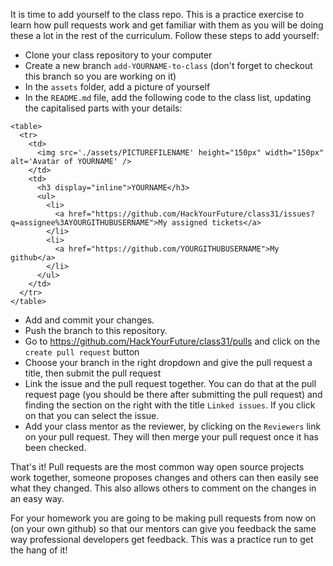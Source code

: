 It is time to add yourself to the class repo. This is a practice exercise to learn how pull requests work and get familiar with them as you will be doing these a lot in the rest of the curriculum. Follow these steps to add yourself:

- Clone your class repository to your computer
- Create a new branch `add-YOURNAME-to-class` (don't forget to checkout this branch so you are working on it)
- In the `assets` folder, add a picture of yourself
- In the `README.md` file, add the following code to the class list, updating the capitalised parts with your details:

```
<table>
  <tr>
    <td>
      <img src='./assets/PICTUREFILENAME' height="150px" width="150px" alt='Avatar of YOURNAME' />
    </td>
    <td>
      <h3 display="inline">YOURNAME</h3>
      <ul>
        <li>
          <a href="https://github.com/HackYourFuture/class31/issues?q=assignee%3AYOURGITHUBUSERNAME">My assigned tickets</a>
        </li>
        <li>
          <a href="https://github.com/YOURGITHUBUSERNAME">My github</a>
        </li>
      </ul>
    </td>
  </tr>
</table>
```

- Add and commit your changes.
- Push the branch to this repository.
- Go to https://github.com/HackYourFuture/class31/pulls and click on the `create pull request` button
- Choose your branch in the right dropdown and give the pull request a title, then submit the pull request
- Link the issue and the pull request together. You can do that at the pull request page (you should be there after submitting the pull request) and finding the section on the right with the title `Linked issues`. If you click on that you can select the issue.
- Add your class mentor as the reviewer, by clicking on the `Reviewers` link on your pull request. They will then merge your pull request once it has been checked.

That's it! Pull requests are the most common way open source projects work together, someone proposes changes and others can then easily see what they changed. This also allows others to comment on the changes in an easy way. 

For your homework you are going to be making pull requests from now on (on your own github) so that our mentors can give you feedback the same way professional developers get feedback. This was a practice run to get the hang of it!
